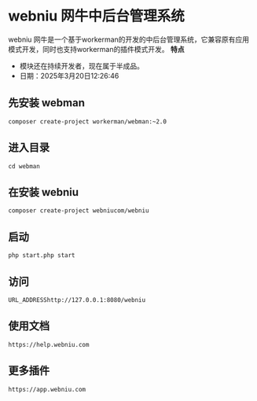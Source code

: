 # webniu 网牛中后台管理系统
webniu 网牛是一个基于workerman的开发的中后台管理系统，它兼容原有应用模式开发，同时也支持workerman的插件模式开发。
**特点** 
* 模块还在持续开发者，现在属于半成品。
* 日期：2025年3月20日12:26:46
## 先安装 webman
```
composer create-project workerman/webman:~2.0
```
## 进入目录
```
cd webman
```
## 在安装 webniu
```
composer create-project webniucom/webniu
```
## 启动
```
php start.php start
```
## 访问
```
URL_ADDRESShttp://127.0.0.1:8080/webniu
```
## 使用文档
```
https://help.webniu.com
```
## 更多插件
```
https://app.webniu.com
```

 

